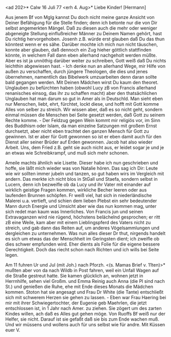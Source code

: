 <ad 202>* Calw 16 Juli 77
 <erh 4. Aug>*
Liebe Kinder! [Hermann]

Aus jenem Bf von Mglg kannst Du doch nicht meine ganze Ansicht von Deiner Befähigung für die Stelle finden; denn ich betonte nur die von Dir selbst angemerkten Mängel. Daß zu diesen auch die mehr oder weniger abgeneigte Stellung einflußreicher Männer zu Deinem Namen gehört, hast Du richtig hervorgehoben. Josenh z.B. würde erst glauben daß Du das thun könntest wenn er es sähe. Darüber mochte ich mich nun nicht täuschen, konnte aber glauben, daß dennoch ein Zug hieher göttlich stattfinden könnte, in welchem Fall dann eben allerhand nachgeholt werden müßte. Aber es ist ja unnöthig darüber weiter zu schreiben, Gott weiß daß Du nichts leichthin abgewiesen hast. - Ich denke nun an allerhand Wege, mir Hilfe von außen zu verschaffen, durch jüngere Theologen, die dies und jenes übernehmen, namentlich das Bibelwerk umzuarbeiten denn daran sollte bald gegangen werden. 
Mit Deinen Mädchen wirst Du kaum den theoret. Unglauben zu befürchten haben (obwohl Lucy zB von Francis allerhand renanisches einsog, das ihr zu schaffen macht) aber den thatsächlichen Unglauben hat man darum so gut in Amer als in Deutschld. Man sieht eben nur Menschen, liebt, ehrt, fürchtet, lockt diese, und hofft mit Gott komme Alles von selber zu streich. Wir wissen aber, daß es so nicht geht, sondern einmal müssen die Menschen bei Seite gesetzt werden, daß Gott zu seinem Rechte komme. - Der Feldzug gegen Wein kommt mir religiös vor, im Sinn des Buddhism oder Islam, da man einzelne Satzungen mit großem Ernst durchsetzt, aber nicht eben trachtet den ganzen Mensch für Gott zu gewinnen. Ist er aber für Gott gewonnen so ist er eben damit auch für den Dienst aller seiner Brüder auf Erden gewonnen. 
Jacob hat also wieder Arbeit. Uns, dem Fried z.B. geht sie auch nicht aus, er leidet sogar je und je an etwas wie Schreibkrampf, und muß sich mehr schonen.

Ameile machts ähnlich wie Lisette. Dieser habe ich nun geschrieben und hoffe, sie läßt mich wieder was von Natalie hören. Das sag ich Dir: Leute wie wir sollten immer jubeln und tanzen, so gut haben wirs im Vergleich mit andern. Das merkte ich nicht blos in StGall und Staefa, sondern selbst in Lucern, denn ich bezweifle ob da Lucy und ihr Vater mit einander auf wirklich geistige Fragen kommen, wirkliche Becher leeren oder aus laufenden Brunnen schöpfen. Fr weiß viel, hat sich in niederländische Malerei u.a. vertieft, und schien dem lieben Plebst ein sehr bedeutender Mann durch Energie und Umsicht aber wie das nun kommen mag, unter sich redet man kaum was Innerliches. Von Francis jun und seinen Extravaganzen wird nie rügend, höchstens belächelnd gesprochen; er ritt zB eine Weile, kam aber mit einem Lieblingspferd des Vaters nicht zu streich, und gab dann das Reiten auf, um anderes Vögelsammlungen und dergleichen zu unternehmen. Was nun alles dieser Dr thut, nirgends handelt es sich um etwas das der Menschheit im Geringsten dient; ich zweifle ob dies schwer empfunden wird. Eher dients als Folie für die eigene bessere Gerechtigkeit. Doch das riecht schon nach Richten und ich wills bei Seite legen.

Am 11 fuhren Ur und Jul (mit Joh.) nach Pforzh. <(s. Mamas Brief v. 11ten)>* mußten aber von da nach Wildb in Post fahren, weil ein Unfall Wagen auf die Straße gestreut hatte. Sie kamen glücklich an, wohnen jetzt in Herrnhilfe, sehen viel Großm. und Emma Reinig auch Anna (die Pl sind nach St.) und genießen die Ruhe, ehe mit Ende dieses Monats die Mädchen kommen. Stoton hat sie angesagt und Frau Dr White (die Tante) entschließt sich mit schwerem Herzen sie gehen zu lassen. - Eben war Frau Haering bei mir mit ihrer Schwiegertochter, der Eugenie geb Maehrlen, die jetzt entschlossen ist, in 1 Jahr nach Amer. zu ziehen. Sie zögert um des zarten Kindes willen, ach daß es Alles gut gehen möge. Von Ruoffs Bf weiß nur der Helfer, sie nicht. Darauf ist sie gefaßt daß sie bis zum Ende wachen muß. Und wir müssens und wollens auch für uns selbst wie für andre.
 Mit Küssen euer V.
